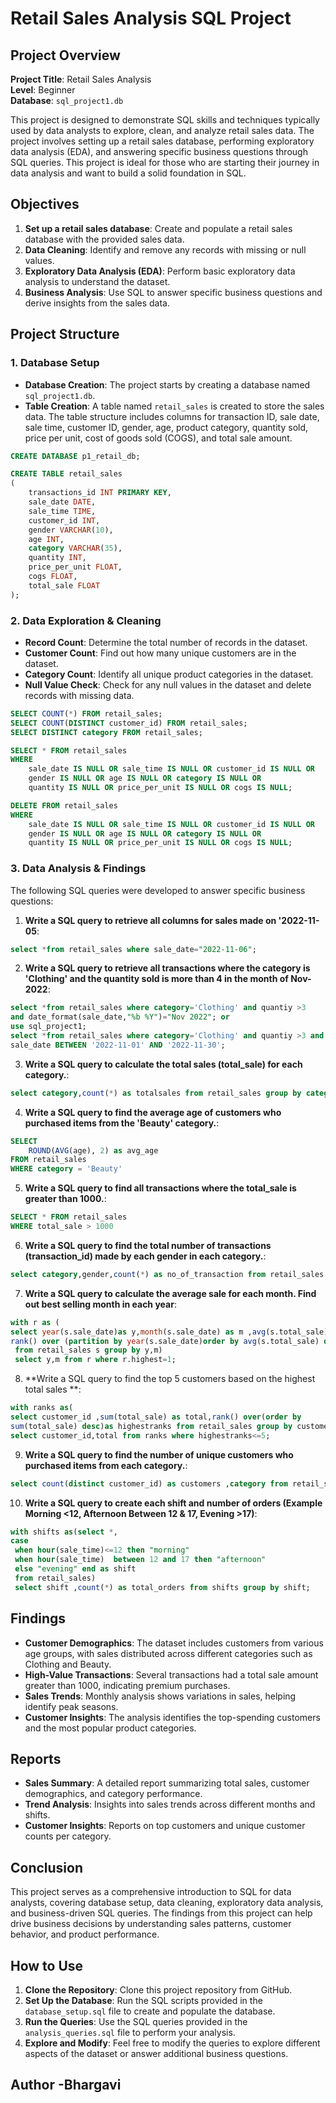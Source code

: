 # Retail Sales Analysis SQL Project

## Project Overview

**Project Title**: Retail Sales Analysis  
**Level**: Beginner  
**Database**: `sql_project1.db`

This project is designed to demonstrate SQL skills and techniques typically used by data analysts to explore, clean, and analyze retail sales data. The project involves setting up a retail sales database, performing exploratory data analysis (EDA), and answering specific business questions through SQL queries. This project is ideal for those who are starting their journey in data analysis and want to build a solid foundation in SQL.

## Objectives

1. **Set up a retail sales database**: Create and populate a retail sales database with the provided sales data.
2. **Data Cleaning**: Identify and remove any records with missing or null values.
3. **Exploratory Data Analysis (EDA)**: Perform basic exploratory data analysis to understand the dataset.
4. **Business Analysis**: Use SQL to answer specific business questions and derive insights from the sales data.

## Project Structure

### 1. Database Setup

- **Database Creation**: The project starts by creating a database named `sql_project1.db`.
- **Table Creation**: A table named `retail_sales` is created to store the sales data. The table structure includes columns for transaction ID, sale date, sale time, customer ID, gender, age, product category, quantity sold, price per unit, cost of goods sold (COGS), and total sale amount.

```sql
CREATE DATABASE p1_retail_db;

CREATE TABLE retail_sales
(
    transactions_id INT PRIMARY KEY,
    sale_date DATE,	
    sale_time TIME,
    customer_id INT,	
    gender VARCHAR(10),
    age INT,
    category VARCHAR(35),
    quantity INT,
    price_per_unit FLOAT,	
    cogs FLOAT,
    total_sale FLOAT
);
```

### 2. Data Exploration & Cleaning

- **Record Count**: Determine the total number of records in the dataset.
- **Customer Count**: Find out how many unique customers are in the dataset.
- **Category Count**: Identify all unique product categories in the dataset.
- **Null Value Check**: Check for any null values in the dataset and delete records with missing data.

```sql
SELECT COUNT(*) FROM retail_sales;
SELECT COUNT(DISTINCT customer_id) FROM retail_sales;
SELECT DISTINCT category FROM retail_sales;

SELECT * FROM retail_sales
WHERE 
    sale_date IS NULL OR sale_time IS NULL OR customer_id IS NULL OR 
    gender IS NULL OR age IS NULL OR category IS NULL OR 
    quantity IS NULL OR price_per_unit IS NULL OR cogs IS NULL;

DELETE FROM retail_sales
WHERE 
    sale_date IS NULL OR sale_time IS NULL OR customer_id IS NULL OR 
    gender IS NULL OR age IS NULL OR category IS NULL OR 
    quantity IS NULL OR price_per_unit IS NULL OR cogs IS NULL;
```

### 3. Data Analysis & Findings

The following SQL queries were developed to answer specific business questions:

1. **Write a SQL query to retrieve all columns for sales made on '2022-11-05**:
```sql
select *from retail_sales where sale_date="2022-11-06";
```

2. **Write a SQL query to retrieve all transactions where the category is 'Clothing' and the quantity sold is more than 4 in the month of Nov-2022**:
```sql
select *from retail_sales where category='Clothing' and quantiy >3 
and date_format(sale_date,"%b %Y")="Nov 2022"; or
use sql_project1;
select *from retail_sales where category='Clothing' and quantiy >3 and  
sale_date BETWEEN '2022-11-01' AND '2022-11-30';
```

3. **Write a SQL query to calculate the total sales (total_sale) for each category.**:
```sql
select category,count(*) as totalsales from retail_sales group by category;
```

4. **Write a SQL query to find the average age of customers who purchased items from the 'Beauty' category.**:
```sql
SELECT
    ROUND(AVG(age), 2) as avg_age
FROM retail_sales
WHERE category = 'Beauty'
```

5. **Write a SQL query to find all transactions where the total_sale is greater than 1000.**:
```sql
SELECT * FROM retail_sales
WHERE total_sale > 1000
```

6. **Write a SQL query to find the total number of transactions (transaction_id) made by each gender in each category.**:
```sql
select category,gender,count(*) as no_of_transaction from retail_sales  group by category,gender;

```

7. **Write a SQL query to calculate the average sale for each month. Find out best selling month in each year**:
```sql
with r as (
select year(s.sale_date)as y,month(s.sale_date) as m ,avg(s.total_sale) as a,
rank() over (partition by year(s.sale_date)order by avg(s.total_sale) desc )as highest
 from retail_sales s group by y,m)
 select y,m from r where r.highest=1;
```

8. **Write a SQL query to find the top 5 customers based on the highest total sales **:
```sql
with ranks as(
select customer_id ,sum(total_sale) as total,rank() over(order by 
sum(total_sale) desc)as highestranks from retail_sales group by customer_id)
select customer_id,total from ranks where highestranks<=5;
```

9. **Write a SQL query to find the number of unique customers who purchased items from each category.**:
```sql
select count(distinct customer_id) as customers ,category from retail_sales group by category ;
```

10. **Write a SQL query to create each shift and number of orders (Example Morning <12, Afternoon Between 12 & 17, Evening >17)**:
```sql
with shifts as(select *,
case 
 when hour(sale_time)<=12 then "morning"
 when hour(sale_time)  between 12 and 17 then "afternoon"
 else "evening" end as shift
 from retail_sales) 
 select shift ,count(*) as total_orders from shifts group by shift;
```

## Findings

- **Customer Demographics**: The dataset includes customers from various age groups, with sales distributed across different categories such as Clothing and Beauty.
- **High-Value Transactions**: Several transactions had a total sale amount greater than 1000, indicating premium purchases.
- **Sales Trends**: Monthly analysis shows variations in sales, helping identify peak seasons.
- **Customer Insights**: The analysis identifies the top-spending customers and the most popular product categories.

## Reports

- **Sales Summary**: A detailed report summarizing total sales, customer demographics, and category performance.
- **Trend Analysis**: Insights into sales trends across different months and shifts.
- **Customer Insights**: Reports on top customers and unique customer counts per category.

## Conclusion

This project serves as a comprehensive introduction to SQL for data analysts, covering database setup, data cleaning, exploratory data analysis, and business-driven SQL queries. The findings from this project can help drive business decisions by understanding sales patterns, customer behavior, and product performance.

## How to Use

1. **Clone the Repository**: Clone this project repository from GitHub.
2. **Set Up the Database**: Run the SQL scripts provided in the `database_setup.sql` file to create and populate the database.
3. **Run the Queries**: Use the SQL queries provided in the `analysis_queries.sql` file to perform your analysis.
4. **Explore and Modify**: Feel free to modify the queries to explore different aspects of the dataset or answer additional business questions.

## Author -Bhargavi




